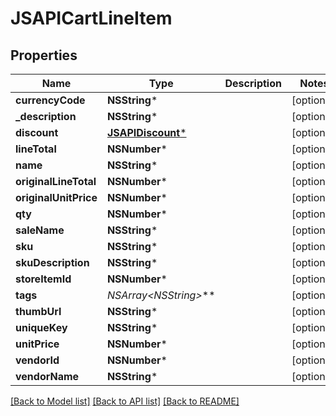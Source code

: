# JSAPICartLineItem

## Properties
Name | Type | Description | Notes
------------ | ------------- | ------------- | -------------
**currencyCode** | **NSString*** |  | [optional] 
**_description** | **NSString*** |  | [optional] 
**discount** | [**JSAPIDiscount***](JSAPIDiscount.md) |  | [optional] 
**lineTotal** | **NSNumber*** |  | [optional] 
**name** | **NSString*** |  | [optional] 
**originalLineTotal** | **NSNumber*** |  | [optional] 
**originalUnitPrice** | **NSNumber*** |  | [optional] 
**qty** | **NSNumber*** |  | [optional] 
**saleName** | **NSString*** |  | [optional] 
**sku** | **NSString*** |  | [optional] 
**skuDescription** | **NSString*** |  | [optional] 
**storeItemId** | **NSNumber*** |  | [optional] 
**tags** | **NSArray&lt;NSString*&gt;*** |  | [optional] 
**thumbUrl** | **NSString*** |  | [optional] 
**uniqueKey** | **NSString*** |  | [optional] 
**unitPrice** | **NSNumber*** |  | [optional] 
**vendorId** | **NSNumber*** |  | [optional] 
**vendorName** | **NSString*** |  | [optional] 

[[Back to Model list]](../README.md#documentation-for-models) [[Back to API list]](../README.md#documentation-for-api-endpoints) [[Back to README]](../README.md)


